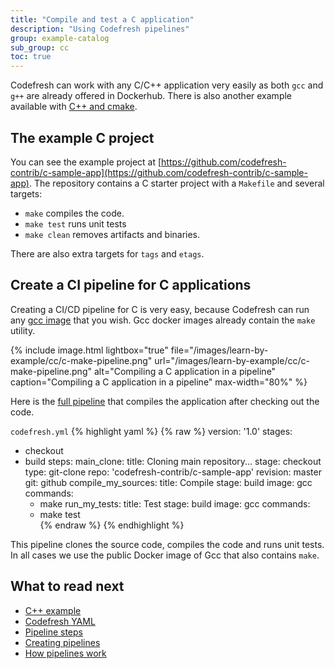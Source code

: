```yaml
---
title: "Compile and test a C application"
description: "Using Codefresh pipelines"
group: example-catalog
sub_group: cc
toc: true
---
```


Codefresh can work with any C/C++ application very easily as both `gcc` and `g++` are already offered in Dockerhub. There is also another example available with [C++ and cmake]({{site.baseurl}}/docs/learn-by-example/cc/cpp-cmake).

## The example C project

You can see the example project at [https://github.com/codefresh-contrib/c-sample-app](https://github.com/codefresh-contrib/c-sample-app). The repository contains a C starter project with a `Makefile` and several targets:

* `make` compiles the code.
* `make test` runs unit tests
* `make clean` removes artifacts and binaries.

There are also extra targets for `tags` and `etags`.

## Create a CI pipeline for C applications

Creating a CI/CD pipeline for C is very easy, because Codefresh can run any [gcc image](https://hub.docker.com/_/gcc/) that you wish. Gcc docker images already contain the `make` utility. 

{% include image.html 
lightbox="true" 
file="/images/learn-by-example/cc/c-make-pipeline.png" 
url="/images/learn-by-example/cc/c-make-pipeline.png" 
alt="Compiling a C application in a pipeline"
caption="Compiling a C application in a pipeline"
max-width="80%" 
%}

Here is the [full pipeline](https://github.com/codefresh-contrib/c-sample-app/blob/master/codefresh.yml) that compiles the application after checking out the code.

 `codefresh.yml`
{% highlight yaml %}
{% raw %}
version: '1.0'
stages:
  - checkout
  - build
steps:
  main_clone:
    title: Cloning main repository...
    stage: checkout
    type: git-clone
    repo: 'codefresh-contrib/c-sample-app'
    revision: master
    git: github
  compile_my_sources:
    title: Compile
    stage: build
    image: gcc
    commands:
      - make
  run_my_tests:
    title: Test
    stage: build
    image: gcc
    commands:
      - make test   
{% endraw %}
{% endhighlight %}

This pipeline clones the source code, compiles the code and runs unit tests. In all cases we use the public Docker image of Gcc that also contains `make`.


## What to read next

* [C++ example]({{site.baseurl}}/docs/learn-by-example/cc/cpp-cmake/)
* [Codefresh YAML]({{site.baseurl}}/docs/codefresh-yaml/what-is-the-codefresh-yaml/)
* [Pipeline steps]({{site.baseurl}}/docs/codefresh-yaml/steps/)
* [Creating pipelines]({{site.baseurl}}/docs/configure-ci-cd-pipeline/pipelines/)
* [How pipelines work]({{site.baseurl}}/docs/configure-ci-cd-pipeline/introduction-to-codefresh-pipelines/)